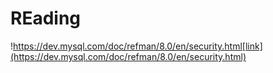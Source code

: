 # REading


!https://dev.mysql.com/doc/refman/8.0/en/security.html[link](https://dev.mysql.com/doc/refman/8.0/en/security.html)
